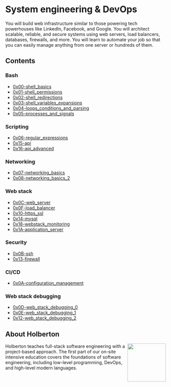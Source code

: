 # System engineering & DevOps

You will build web infrastructure similar to those powering tech powerhouses like LinkedIn,
Facebook, and Google. You will architect scalable, reliable, and secure systems using web
servers, load balancers, databases, firewalls, and more. You will learn to automate your job
so that you can easily manage anything from one server or hundreds of them.

## Contents

### Bash
- [0x00-shell_basics](https://github.com/julgachancipa/holberton-system_engineering-devops/tree/master/0x00-shell_basics)
- [0x01-shell_permissions](https://github.com/julgachancipa/holberton-system_engineering-devops/tree/master/0x01-shell_permissions)
- [0x02-shell_redirections](https://github.com/julgachancipa/holberton-system_engineering-devops/tree/master/0x02-shell_redirections)
- [0x03-shell_variables_expansions](https://github.com/julgachancipa/holberton-system_engineering-devops/tree/master/0x03-shell_variables_expansions)
- [0x04-loops_conditions_and_parsing](https://github.com/julgachancipa/holberton-system_engineering-devops/tree/master/0x04-loops_conditions_and_parsing)
- [0x05-processes_and_signals](https://github.com/julgachancipa/holberton-system_engineering-devops/tree/master/0x05-processes_and_signals)

### Scripting
- [0x06-regular_expressions](https://github.com/julgachancipa/holberton-system_engineering-devops/tree/master/0x06-regular_expressions)
- [0x15-api](https://github.com/julgachancipa/holberton-system_engineering-devops/tree/master/0x15-api)
- [0x16-api_advanced](https://github.com/julgachancipa/holberton-system_engineering-devops/tree/master/0x16-api_advanced)

### Networking
- [0x07-networking_basics](https://github.com/julgachancipa/holberton-system_engineering-devops/tree/master/0x07-networking_basics)
- [0x08-networking_basics_2](https://github.com/julgachancipa/holberton-system_engineering-devops/tree/master/0x08-networking_basics_2)

### Web stack
- [0x0C-web_server](https://github.com/julgachancipa/holberton-system_engineering-devops/tree/master/0x0C-web_server)
- [0x0F-load_balancer](https://github.com/julgachancipa/holberton-system_engineering-devops/tree/master/0x0F-load_balancer)
- [0x10-https_ssl](https://github.com/julgachancipa/holberton-system_engineering-devops/tree/master/0x10-https_ssl)
- [0x14-mysql](https://github.com/julgachancipa/holberton-system_engineering-devops/tree/master/0x14-mysql)
- [0x18-webstack_monitoring](https://github.com/julgachancipa/holberton-system_engineering-devops/tree/master/0x18-webstack_monitoring)
- [0x1A-application_server](https://github.com/julgachancipa/holberton-system_engineering-devops/tree/master/0x1A-application_server)

### Security
- [0x0B-ssh](https://github.com/julgachancipa/holberton-system_engineering-devops/tree/master/0x0B-ssh)
- [0x13-firewall](https://github.com/julgachancipa/holberton-system_engineering-devops/tree/master/0x13-firewall)

### CI/CD
- [0x0A-configuration_management](https://github.com/julgachancipa/holberton-system_engineering-devops/tree/master/0x0A-configuration_management)

### Web stack debugging
- [0x0D-web_stack_debugging_0](https://github.com/julgachancipa/holberton-system_engineering-devops/tree/master/0x0D-web_stack_debugging_0)
- [0x0E-web_stack_debugging_1](https://github.com/julgachancipa/holberton-system_engineering-devops/tree/master/0x0E-web_stack_debugging_1)
- [0x12-web_stack_debugging_2](https://github.com/julgachancipa/holberton-system_engineering-devops/tree/master/0x12-web_stack_debugging_2)

## About Holberton

<p>
<img height="120" src="https://blog.holbertonschool.com/wp-content/uploads/2020/04/unnamed-2.png" align="right" >
</p>

Holberton teaches full-stack software engineering with a project-based approach.
The first part of our on-site intensive education covers the foundations of software
engineering, including low-level programming, DevOps, and high-level modern languages.
